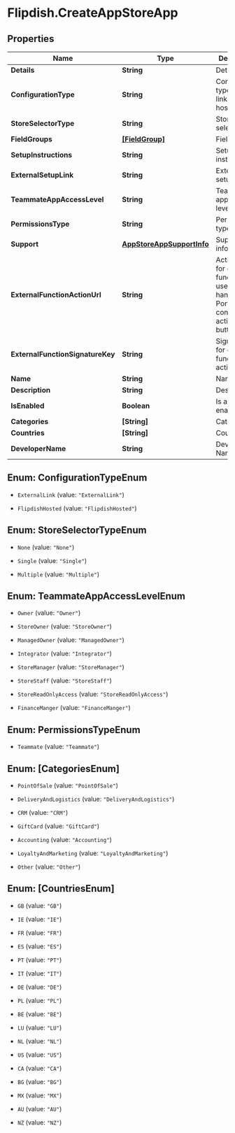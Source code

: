 # Flipdish.CreateAppStoreApp

## Properties
Name | Type | Description | Notes
------------ | ------------- | ------------- | -------------
**Details** | **String** | Details | 
**ConfigurationType** | **String** | Configuration type  <example>External link</example><example>Flipdish hosted</example> | 
**StoreSelectorType** | **String** | Store selector type | 
**FieldGroups** | [**[FieldGroup]**](FieldGroup.md) | Field groups | [optional] 
**SetupInstructions** | **String** | Setup instructions | [optional] 
**ExternalSetupLink** | **String** | External setup link | [optional] 
**TeammateAppAccessLevel** | **String** | Teammate app access level | [optional] 
**PermissionsType** | **String** | Permissions type | 
**Support** | [**AppStoreAppSupportInfo**](AppStoreAppSupportInfo.md) | Support information | [optional] 
**ExternalFunctionActionUrl** | **String** | Action URL for external functions, used for handling Portal configuration action buttons | [optional] 
**ExternalFunctionSignatureKey** | **String** | Signing key for external function action calls | [optional] 
**Name** | **String** | Name | 
**Description** | **String** | Description | 
**IsEnabled** | **Boolean** | Is application enabled | [optional] 
**Categories** | **[String]** | Categories | 
**Countries** | **[String]** | Countries | 
**DeveloperName** | **String** | Developer Name | [optional] 


<a name="ConfigurationTypeEnum"></a>
## Enum: ConfigurationTypeEnum


* `ExternalLink` (value: `"ExternalLink"`)

* `FlipdishHosted` (value: `"FlipdishHosted"`)




<a name="StoreSelectorTypeEnum"></a>
## Enum: StoreSelectorTypeEnum


* `None` (value: `"None"`)

* `Single` (value: `"Single"`)

* `Multiple` (value: `"Multiple"`)




<a name="TeammateAppAccessLevelEnum"></a>
## Enum: TeammateAppAccessLevelEnum


* `Owner` (value: `"Owner"`)

* `StoreOwner` (value: `"StoreOwner"`)

* `ManagedOwner` (value: `"ManagedOwner"`)

* `Integrator` (value: `"Integrator"`)

* `StoreManager` (value: `"StoreManager"`)

* `StoreStaff` (value: `"StoreStaff"`)

* `StoreReadOnlyAccess` (value: `"StoreReadOnlyAccess"`)

* `FinanceManger` (value: `"FinanceManger"`)




<a name="PermissionsTypeEnum"></a>
## Enum: PermissionsTypeEnum


* `Teammate` (value: `"Teammate"`)




<a name="[CategoriesEnum]"></a>
## Enum: [CategoriesEnum]


* `PointOfSale` (value: `"PointOfSale"`)

* `DeliveryAndLogistics` (value: `"DeliveryAndLogistics"`)

* `CRM` (value: `"CRM"`)

* `GiftCard` (value: `"GiftCard"`)

* `Accounting` (value: `"Accounting"`)

* `LoyaltyAndMarketing` (value: `"LoyaltyAndMarketing"`)

* `Other` (value: `"Other"`)




<a name="[CountriesEnum]"></a>
## Enum: [CountriesEnum]


* `GB` (value: `"GB"`)

* `IE` (value: `"IE"`)

* `FR` (value: `"FR"`)

* `ES` (value: `"ES"`)

* `PT` (value: `"PT"`)

* `IT` (value: `"IT"`)

* `DE` (value: `"DE"`)

* `PL` (value: `"PL"`)

* `BE` (value: `"BE"`)

* `LU` (value: `"LU"`)

* `NL` (value: `"NL"`)

* `US` (value: `"US"`)

* `CA` (value: `"CA"`)

* `BG` (value: `"BG"`)

* `MX` (value: `"MX"`)

* `AU` (value: `"AU"`)

* `NZ` (value: `"NZ"`)




